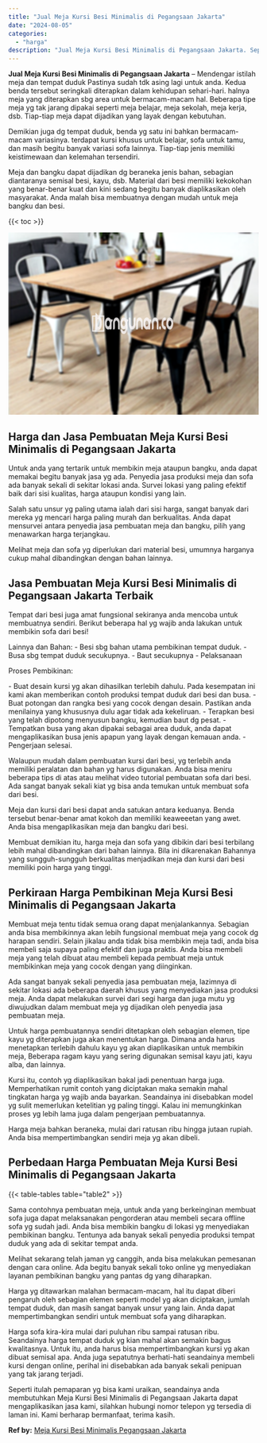 ```yaml
---
title: "Jual Meja Kursi Besi Minimalis di Pegangsaan Jakarta"
date: "2024-08-05"
categories: 
  - "harga"
description: "Jual Meja Kursi Besi Minimalis di Pegangsaan Jakarta. Seperti itulah pemaparan yg bisa kami uraikan, seandainya anda membutuhkan Meja Kursi Besi Minimalis di..."
---
```


**Jual Meja Kursi Besi Minimalis di Pegangsaan Jakarta** – Mendengar istilah meja dan tempat duduk Pastinya sudah tdk asing lagi untuk anda. Kedua benda tersebut seringkali diterapkan dalam kehidupan sehari-hari. halnya meja yang diterapkan sbg area untuk bermacam-macam hal. Beberapa tipe meja yg tak jarang dipakai seperti meja belajar, meja sekolah, meja kerja, dsb. Tiap-tiap meja dapat dijadikan yang layak dengan kebutuhan.

Demikian juga dg tempat duduk, benda yg satu ini bahkan bermacam-macam variasinya. terdapat kursi khusus untuk belajar, sofa untuk tamu, dan masih begitu banyak variasi sofa lainnya. Tiap-tiap jenis memiliki keistimewaan dan kelemahan tersendiri.

Meja dan bangku dapat dijadikan dg beraneka jenis bahan, sebagian diantaranya semisal besi, kayu, dsb. Material dari besi memiliki kekokohan yang benar-benar kuat dan kini sedang begitu banyak diaplikasikan oleh masyarakat. Anda malah bisa membuatnya dengan mudah untuk meja bangku dan besi.

{{< toc >}}

![Jual Meja Kursi Besi Minimalis di Pegangsaan Jakarta](/images/jual-meja-besi-murah25.png)

## Harga dan Jasa Pembuatan Meja Kursi Besi Minimalis di Pegangsaan Jakarta

Untuk anda yang tertarik untuk membikin meja ataupun bangku, anda dapat memakai begitu banyak jasa yg ada. Penyedia jasa produksi meja dan sofa ada banyak sekali di sekitar lokasi anda. Survei lokasi yang paling efektif baik dari sisi kualitas, harga ataupun kondisi yang lain.

Salah satu unsur yg paling utama ialah dari sisi harga, sangat banyak dari mereka yg mencari harga paling murah dan berkualitas. Anda dapat mensurvei antara penyedia jasa pembuatan meja dan bangku, pilih yang menawarkan harga terjangkau.

Melihat meja dan sofa yg diperlukan dari material besi, umumnya harganya cukup mahal dibandingkan dengan bahan lainnya.

## Jasa Pembuatan Meja Kursi Besi Minimalis di Pegangsaan Jakarta Terbaik

Tempat dari besi juga amat fungsional sekiranya anda mencoba untuk membuatnya sendiri. Berikut beberapa hal yg wajib anda lakukan untuk membikin sofa dari besi!

Lainnya dan Bahan: - Besi sbg bahan utama pembikinan tempat duduk. - Busa sbg tempat duduk secukupnya. - Baut secukupnya - Pelaksanaan

Proses Pembikinan:

\- Buat desain kursi yg akan dihasilkan terlebih dahulu. Pada kesempatan ini kami akan memberikan contoh produksi tempat duduk dari besi dan busa. - Buat potongan dan rangka besi yang cocok dengan desain. Pastikan anda menilainya yang khususnya dulu agar tidak ada kekeliruan. - Terapkan besi yang telah dipotong menyusun bangku, kemudian baut dg pesat. - Tempatkan busa yang akan dipakai sebagai area duduk, anda dapat mengaplikasikan busa jenis apapun yang layak dengan kemauan anda. - Pengerjaan selesai.

Walaupun mudah dalam pembuatan kursi dari besi, yg terlebih anda memiliki peralatan dan bahan yg harus digunakan. Anda bisa meniru beberapa tips di atas atau melihat video tutorial pembuatan sofa dari besi. Ada sangat banyak sekali kiat yg bisa anda temukan untuk membuat sofa dari besi.

Meja dan kursi dari besi dapat anda satukan antara keduanya. Benda tersebut benar-benar amat kokoh dan memiliki keaweeetan yang awet. Anda bisa mengaplikasikan meja dan bangku dari besi.

Membuat demikian itu, harga meja dan sofa yang dibikin dari besi terbilang lebih mahal dibandingkan dari bahan lainnya. Bila ini dikarenakan Bahannya yang sungguh-sungguh berkualitas menjadikan meja dan kursi dari besi memiliki poin harga yang tinggi.

## Perkiraan Harga Pembikinan Meja Kursi Besi Minimalis di Pegangsaan Jakarta

Membuat meja tentu tidak semua orang dapat menjalankannya. Sebagian anda bisa membikinnya akan lebih fungsional membuat meja yang cocok dg harapan sendiri. Selain jikalau anda tidak bisa membikin meja tadi, anda bisa membeli saja supaya paling efektif dan juga praktis. Anda bisa membeli meja yang telah dibuat atau membeli kepada pembuat meja untuk membikinkan meja yang cocok dengan yang diinginkan.

Ada sangat banyak sekali penyedia jasa pembuatan meja, lazimnya di sekitar lokasi ada beberapa daerah khusus yang menyediakan jasa produksi meja. Anda dapat melakukan survei dari segi harga dan juga mutu yg diwujudkan dalam membuat meja yg dijadikan oleh penyedia jasa pembuatan meja.

Untuk harga pembuatannya sendiri ditetapkan oleh sebagian elemen, tipe kayu yg diterapkan juga akan menentukan harga. Dimana anda harus menetapkan terlebih dahulu kayu yg akan diaplikasikan untuk membikin meja, Beberapa ragam kayu yang sering digunakan semisal kayu jati, kayu alba, dan lainnya.

Kursi itu, contoh yg diaplikasikan bakal jadi penentuan harga juga. Memperhatikan rumit contoh yang diciptakan maka semakin mahal tingkatan harga yg wajib anda bayarkan. Seandainya ini disebabkan model yg sulit memerlukan ketelitian yg paling tinggi. Kalau ini memungkinkan proses yg lebih lama juga dalam pengerjaan pembuatannya.

Harga meja bahkan beraneka, mulai dari ratusan ribu hingga jutaan rupiah. Anda bisa mempertimbangkan sendiri meja yg akan dibeli.

## Perbedaan Harga Pembuatan Meja Kursi Besi Minimalis di Pegangsaan Jakarta

{{< table-tables table="table2" >}}

Sama contohnya pembuatan meja, untuk anda yang berkeinginan membuat sofa juga dapat melaksanakan pengorderan atau membeli secara offline sofa yg sudah jadi. Anda bisa membikin bangku di lokasi yg menyediakan pembikinan bangku. Tentunya ada banyak sekali penyedia produksi tempat duduk yang ada di sekitar tempat anda.

Melihat sekarang telah jaman yg canggih, anda bisa melakukan pemesanan dengan cara online. Ada begitu banyak sekali toko online yg menyediakan layanan pembikinan bangku yang pantas dg yang diharapkan.

Harga yg ditawarkan malahan bermacam-macam, hal itu dapat diberi pengaruh oleh sebagian elemen seperti model yg akan diciptakan, jumlah tempat duduk, dan masih sangat banyak unsur yang lain. Anda dapat mempertimbangkan sendiri untuk membuat sofa yang diharapkan.

Harga sofa kira-kira mulai dari puluhan ribu sampai ratusan ribu. Seandainya harga tempat duduk yg kian mahal akan semakin bagus kwalitasnya. Untuk itu, anda harus bisa mempertimbangkan kursi yg akan dibuat semisal apa. Anda juga sepatutnya berhati-hati seandainya membeli kursi dengan online, perihal ini disebabkan ada banyak sekali penipuan yang tak jarang terjadi.

Seperti itulah pemaparan yg bisa kami uraikan, seandainya anda membutuhkan Meja Kursi Besi Minimalis di Pegangsaan Jakarta dapat mengaplikasikan jasa kami, silahkan hubungi nomor telepon yg tersedia di laman ini. Kami berharap bermanfaat, terima kasih.

**Ref by:** [Meja Kursi Besi Minimalis Pegangsaan Jakarta](https://id.wikipedia.org/wiki/Meja)
